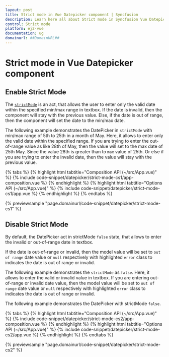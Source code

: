 ```yaml
---
layout: post
title: Strict mode in Vue Datepicker component | Syncfusion
description: Learn here all about Strict mode in Syncfusion Vue Datepicker component of Syncfusion Essential JS 2 and more.
control: Strict mode 
platform: ej2-vue
documentation: ug
domainurl: ##DomainURL##
---
```


# Strict mode in Vue Datepicker component

## Enable Strict Mode

The [`strictMode`](https://ej2.syncfusion.com/vue/documentation/api/datepicker#strictmode) is an act, that allows the user to enter only the valid date within the specified min/max
range in textbox. If the date is invalid, then the component will stay with the previous value. Else, if the date is out of range, then the component will set the date to the min/max date.

The following example demonstrates the DatePicker in `strictMode` with min/max range of 5th to 25th in a month of May. Here, it allows to enter
only the valid date within the specified range. If you are trying to enter the out-of-range value as like 28th of May, then the value will set to the max date of 25th May. Since the value 28th is greater than to `max` value of 25th. Or else if you are trying to enter the invalid date, then the value will stay with the previous value.

{% tabs %}
{% highlight html tabtitle="Composition API (~/src/App.vue)" %}
{% include code-snippet/datepicker/strict-mode-cs1/app-composition.vue %}
{% endhighlight %}
{% highlight html tabtitle="Options API (~/src/App.vue)" %}
{% include code-snippet/datepicker/strict-mode-cs1/app.vue %}
{% endhighlight %}
{% endtabs %}
        
{% previewsample "page.domainurl/code-snippet/datepicker/strict-mode-cs1" %}

## Disable Strict Mode

By default, the DatePicker act in strictMode `false` state, that allows to enter the invalid or out-of-range date in textbox.

If the date is out-of-range or invalid, then the model value will be set to `out of range` date value or `null` respectively with highlighted  `error` class to indicates the date is out of range or invalid.

The following example demonstrates the `strictMode` as `false`. Here, it allows to enter the valid or invalid value in textbox. If you are entering out-of-range or invalid date value, then the model value will be set to `out of range` date value or `null` respectively with highlighted  `error` class to indicates the date is out of range or invalid.

The following example demonstrates the DatePicker with strictMode `false`.

{% tabs %}
{% highlight html tabtitle="Composition API (~/src/App.vue)" %}
{% include code-snippet/datepicker/strict-mode-cs2/app-composition.vue %}
{% endhighlight %}
{% highlight html tabtitle="Options API (~/src/App.vue)" %}
{% include code-snippet/datepicker/strict-mode-cs2/app.vue %}
{% endhighlight %}
{% endtabs %}
        
{% previewsample "page.domainurl/code-snippet/datepicker/strict-mode-cs2" %}